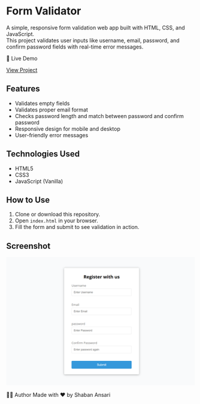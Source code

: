 # Form Validator

A simple, responsive form validation web app built with HTML, CSS, and JavaScript.  
This project validates user inputs like username, email, password, and confirm password fields with real-time error messages.

🚀 Live Demo

[View Project](http://www.formvalidator.com/)

## Features

- Validates empty fields  
- Validates proper email format  
- Checks password length and match between password and confirm password  
- Responsive design for mobile and desktop  
- User-friendly error messages  

## Technologies Used

- HTML5  
- CSS3  
- JavaScript (Vanilla)

## How to Use

1. Clone or download this repository.  
2. Open `index.html` in your browser.  
3. Fill the form and submit to see validation in action.

## Screenshot

![Form Validator Screenshot](screenshot.png)   

👨‍💻 Author
Made with ❤ by Shaban Ansari



